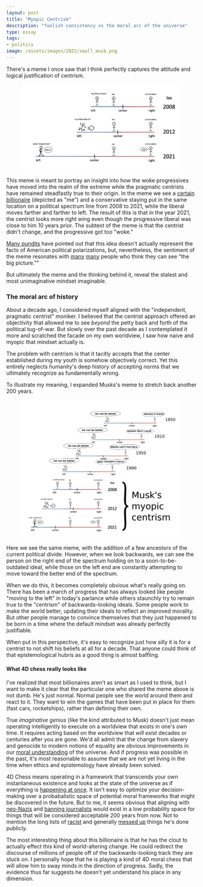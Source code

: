 ```yaml
---
layout: post
title: "Myopic Centrism"
description: "foolish consistency vs the moral arc of the universe"
type: essay
tags:
- politics
image: /assets/images/2022/small_musk.png
---
```


There's a meme I once saw that I think perfectly captures the attitude and logical justification of centrism.

<figure>
  <img alt="Meme from Elon Musk depicting progresives moving farther left while he stays put on a worldview axis. Described more fully in the following paragraph." src="/assets/images/2022/elon_meme.jpeg" />
</figure>

This meme is meant to portray an insight into how the woke progressives have moved into the realm of the extreme while the pragmatic centrists have remained steadfastly true to their origin.  In the meme we see a [certain billionaire](https://x.com/elonmusk/status/1519735033950470144) (depicted as "me") and a conservative staying put in the same location on a political spectrum line from 2008 to 2021, while the liberal moves farther and farther to left.  The result of this is that in the year 2021, the centrist looks more right wing even though the progressive liberal was close to him 10 years prior. The subtext of the meme is that the centrist didn't change, and the progressive got too "woke."

[Many pundits](https://www.newsweek.com/problem-elon-musk-political-spectrum-meme-1702094) have pointed out that this idea doesn't actually represent the facts of American political polarizations, but, nevertheless, the sentiment of the meme resonates with [many](https://clashdaily.com/2022/04/elon-musk-tweets-a-meme-about-how-far-the-left-has-moved-libs-freak-out/) [many](https://nypost.com/2022/04/29/elon-musks-right-the-left-has-gone-insane/) people who think they can see "the big picture.""

But ultimately the meme and the thinking behind it, reveal the stalest and most unimaginative mindset imaginable.

### The moral arc of history

About a decade ago, I considered myself aligned with the "independent, pragmatic centrist" moniker. I believed that the centrist approach offered an objectivity that allowed me to see _beyond_ the petty back and forth of the political tug-of-war.  But slowly over the past decade as I contemplated it more and scratched the facade on my own worldview, I saw how naive and myopic that mindset actually is.

The problem with centrism is that it tacitly accepts that the center established during my youth is somehow objectively correct. Yet this entirely neglects humanity's deep history of accepting norms that we ultimately recognize as fundamentally wrong.

To illustrate my meaning, I expanded Musks's meme to stretch back another 200 years.

<figure>
  <img alt="Expansion of Musk's timeline meme to include political spectrum lines dating back to the 19th century, each line further to the right as time goes backwards.  On each line there is someone on the right end saying something that is obviously backwards and morally repugnant but was acceptable at that time.  On the left, there is someone walking leftward saying 'We can do better.' For 1990, the right-wing person is saying 'gays shouldn't marry.' 1950='blacks can't live here' 1910='women don't count',  1850='slavery is moral'" src="/assets/images/2022/small_musk.png" />
</figure>

Here we see the same meme, with the addition of a few ancestors of the current political divide.  However, when we look backwards, we can see the person on the right end of the spectrum holding on to a soon-to-be-outdated ideal, while those on the left end are constantly attempting to move toward the better end of the spectrum.

When we do this, it becomes completely obvious what's really going on.  There has been a march of progress that has always looked like people "moving to the left" in today's parlance while others staunchly try to remain true to the "centrism" of backwards-looking ideals.  Some people work to make the world better, updating their ideals to reflect an improved morality.  But other people manage to convince themselves that they just happened to be born in a time where the default mindset was already perfectly justifiable.

When put in this perspective, it's easy to recognize just how silly it is for a centrist to not shift his beliefs at all for a decade.  That anyone could think of that epistemological hubris as a good thing is almost baffling.

#### What 4D chess really looks like

I've realized that most billionaires aren't as smart as I used to think, but I want to make it clear that the particular one who shared the meme above is not dumb.  He's just normal.  Normal people see the world around them and react to it.  They want to win the games that have been put in place for them (fast cars, rocketships), rather than defining their own.

True _imaginative genius_ (like the kind attributed to Musk) doesn't just mean operating intelligently to execute on a worldview that exists in one's own time.  It requires acting based on the worldview that _will exist_ decades or centuries after you are gone.  We'd all admit that the change from slavery and genocide to modern notions of equality are obvious improvements in our [moral understanding](https://www.moralunderstanding.com/research) of the universe.  And if progress was possible in the past, it's most reasonable to assume that we are not yet living in the time when ethics and epistemology have already been solved.

4D Chess means operating in a framework that transcends your own instantaneous existence and looks at the state of the universe as if everything is [happening at once](https://quoteinvestigator.com/2019/07/06/time/).  It isn't easy to optimize your decision-making over a probabalistic space of potential moral frameworks that might be discovered in the future.  But to me, it seems obvious that aligning with [neo-Nazis](https://www.rollingstone.com/politics/politics-news/elon-musk-twitter-reinstates-neo-nazi-andrew-anglin-account-1234640390/) and [banning journalists](https://www.cnn.com/2022/12/15/media/twitter-musk-journalists-hnk-intl/index.html) would exist in a low probability space for things that will be considered acceptable 200 years from now. Not to mention the long lists of [racist](https://www.flyingpenguin.com/?p=38763) and generally [messed up](https://aiguana.motoretta.ca/news/2022/04/elon-musk-twitter-terrible-things-hes-said-and-done) things he's done publicly.

The most interesting thing about this billionaire is that he has the clout to actually effect this kind of world-altering change.  He could redirect the discourse of millions of people off of the backwards-looking track they are stuck on.  I personally hope that he is playing a kind of 4D moral chess that will allow him to sway minds in the direction of progress.  Sadly, the evidence thus far suggests he doesn't yet understand his place in any dimension.